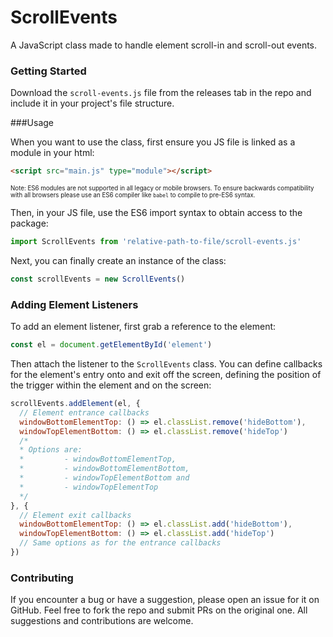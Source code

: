 # ScrollEvents

A JavaScript class made to handle element scroll-in and scroll-out events. 



### Getting Started

Download the `scroll-events.js` file from the releases tab in the repo and include it in your project's file structure. 



###Usage

When you want to use the class, first ensure you JS file is linked as a module in your html:

```html
<script src="main.js" type="module"></script>
```

<sub><sup>Note: ES6 modules are not supported in all legacy or mobile browsers. To ensure backwards compatibility with all browsers please use an ES6 compiler like `babel` to compile to pre-ES6 syntax.</sup></sub>

Then, in your JS file, use the ES6 import syntax to obtain access to the package:

```javascript
import ScrollEvents from 'relative-path-to-file/scroll-events.js'
```

Next, you can finally create an instance of the class:

```javascript
const scrollEvents = new ScrollEvents()
```



### Adding Element Listeners

To add an element listener, first grab a reference to the element:

```javascript
const el = document.getElementById('element')
```

Then attach the listener to the `ScrollEvents` class. You can define callbacks for the element's entry onto and exit off the screen, defining the position of the trigger within the element and on the screen:

```javascript
scrollEvents.addElement(el, {
  // Element entrance callbacks
  windowBottomElementTop: () => el.classList.remove('hideBottom'),
  windowTopElementBottom: () => el.classList.remove('hideTop')
  /*
  * Options are: 
  * 		- windowBottomElementTop, 
  * 		- windowBottomElementBottom, 
  * 		- windowTopElementBottom and 
  * 		- windowTopElementTop
  */
}, {
  // Element exit callbacks
  windowBottomElementTop: () => el.classList.add('hideBottom'),
  windowTopElementBottom: () => el.classList.add('hideTop')
  // Same options as for the entrance callbacks
})
```

### Contributing

If you encounter a bug or have a suggestion, please open an issue for it on GitHub. Feel free to fork the repo and submit PRs on the original one. All suggestions and contributions are welcome.